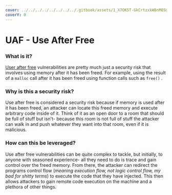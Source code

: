 ```yaml
---
cover: ../../../../../../../../.gitbook/assets/1_X7OK5T-GkCrtzxkW8nM8Sg.webp
coverY: 0
---
```


# UAF - Use After Free

### What is it?

[User after free](https://learn.snyk.io/lesson/use-after-free/) vulnerabilities are pretty much just a security risk that involves using memory after it has been freed. For example, using the result of a `malloc` call after it has been freed using function calls such as `free()` .

### Why is this a security risk?

Use after free is considered a security risk because if memory is used after it has been freed, an attacker can locate this freed memory and execute arbitrary code inside of it. Think of it as an open door to a room that should be full of stuff but isn't- because this room is not full of stuff the attacker can walk in and push whatever they want into that room, even if it is malicious.

### How can this be leveraged?

Use after free vulnerabilities can be quite complex to tackle, but initially, to anyone with seasoned experience- all they need to do is trace and gain control over the freed memory. From there, the attacker can redirect the programs control flow (_meaning execution flow, not logic control flow, my bad for shitty terms_) to execute the code that they have injected. This then allows attackers to gain remote code execution on the machine and a plethora of other things.

